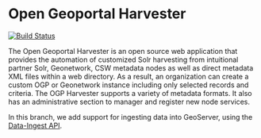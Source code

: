 Open Geoportal Harvester
========================

[![Build Status](https://travis-ci.org/OpenGeoportal/ogpHarvester.png?branch=master)](https://travis-ci.org/OpenGeoportal/ogpHarvester)

The Open Geoportal Harvester is an open source web application that provides the automation of customized Solr harvesting from intuitional partner Solr, Geonetwork, CSW metadata nodes as well as direct metadata XML files within a web directory. As a result, an organization can create a custom OGP or Geonetwork instance including only selected records and criteria. The OGP Harvester supports a variety of metadata formats. It also has an administrative section to manager and register new node services.

In this branch, we add support for ingesting data into GeoServer, using the [Data-Ingest API](https://github.com/OpenGeoportal/Data-Ingest).
